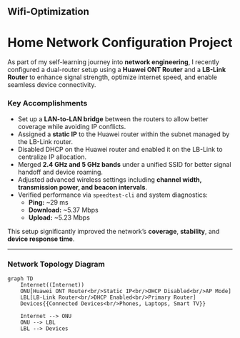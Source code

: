 ## Wifi-Optimization
# Home Network Configuration Project

As part of my self-learning journey into **network engineering**, I recently configured a dual-router setup using a **Huawei ONT Router** and a **LB-Link Router** to enhance signal strength, optimize internet speed, and enable seamless device connectivity.

### Key Accomplishments

- Set up a **LAN-to-LAN bridge** between the routers to allow better coverage while avoiding IP conflicts.
- Assigned a **static IP** to the Huawei router within the subnet managed by the LB-Link router.
- Disabled DHCP on the Huawei router and enabled it on the LB-Link to centralize IP allocation.
- Merged **2.4 GHz and 5 GHz bands** under a unified SSID for better signal handoff and device roaming.
- Adjusted advanced wireless settings including **channel width, transmission power, and beacon intervals**.
- Verified performance via `speedtest-cli` and system diagnostics:
  - **Ping:** ~29 ms  
  - **Download:** ~5.37 Mbps  
  - **Upload:** ~5.23 Mbps  

This setup significantly improved the network’s **coverage**, **stability**, and **device response time**.

---

### Network Topology Diagram

```mermaid
graph TD
    Internet((Internet))
    ONU[Huawei ONT Router<br/>Static IP<br/>DHCP Disabled<br/>AP Mode]
    LBL[LB-Link Router<br/>DHCP Enabled<br/>Primary Router]
    Devices{{Connected Devices<br/>Phones, Laptops, Smart TV}}

    Internet --> ONU
    ONU --> LBL
    LBL --> Devices
